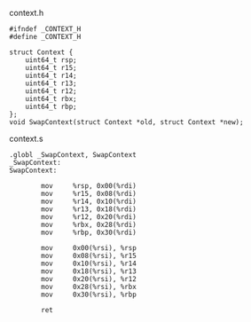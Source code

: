 context.h

	#ifndef _CONTEXT_H
	#define _CONTEXT_H	
	
	struct Context {
	    uint64_t rsp;
	    uint64_t r15;
	    uint64_t r14;
	    uint64_t r13;
	    uint64_t r12;
	    uint64_t rbx;
	    uint64_t rbp;
	};
	void SwapContext(struct Context *old, struct Context *new);

context.s

	.globl _SwapContext, SwapContext
	_SwapContext:
	SwapContext:
	
	        mov     %rsp, 0x00(%rdi)
	        mov     %r15, 0x08(%rdi)
	        mov     %r14, 0x10(%rdi)
	        mov     %r13, 0x18(%rdi)
	        mov     %r12, 0x20(%rdi)
	        mov     %rbx, 0x28(%rdi)
	        mov     %rbp, 0x30(%rdi)
		
	        mov     0x00(%rsi), %rsp
	        mov     0x08(%rsi), %r15
	        mov     0x10(%rsi), %r14
	        mov     0x18(%rsi), %r13
	        mov     0x20(%rsi), %r12
	        mov     0x28(%rsi), %rbx
	        mov     0x30(%rsi), %rbp
		
	        ret